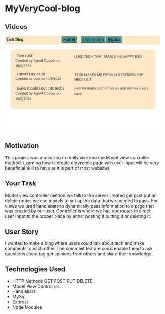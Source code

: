 # MyVeryCool-blog



## Videos

![](public/images/screenshot.png)



## Motivation

This project was motivating to really dive into the Model view controller method. Learning how to create a dynamic page with user input will be very beneficial skill to have as it is part of most websites.


## Your Task

Model view controller method we talk to the server created get post put an delete routes we use models to set up the data that we needed to pass.
For views we used handlebars to dynamically pass information to a page that was created by our user. Controller is where we had our routes to direct user input to the proper place by either posting it putting it or deleting it.


## User Story

I wanted to make a blog where users could talk about tech and make comments to each other. The comment feature could enable them to ask questions about tag get opinions from others and share their knowledge.

## Technologies Used

* HTTP Methods GET POST PUT DELETE 
* Model View Controllers 
* Handlebars
* MySql 
* Express 
* Node Modules

